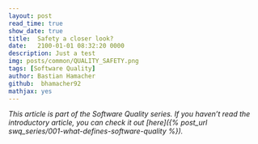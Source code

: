 ```yaml
---
layout: post
read_time: true
show_date: true
title:  Safety a closer look?
date:   2100-01-01 08:32:20 0000
description: Just a test
img: posts/common/QUALITY_SAFETY.png 
tags: [Software Quality]
author: Bastian Hamacher
github:  bhamacher92
mathjax: yes
---
```


*This article is part of the Software Quality series. If you haven’t read the introductory article, you can check it out [here]({% post_url swq_series/001-what-defines-software-quality %}).*